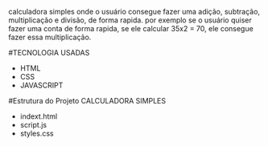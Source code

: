 calculadora simples 
onde o usuário consegue fazer uma adição, subtração, multiplicação e divisão, de forma rapida.
por exemplo se o usuário quiser fazer uma conta de forma rapida, se ele calcular 35x2 = 70, ele consegue fazer essa multiplicação.

#TECNOLOGIA USADAS
* HTML
* CSS
* JAVASCRIPT
  
#Estrutura do Projeto
CALCULADORA SIMPLES 
* indext.html
* script.js
* styles.css
